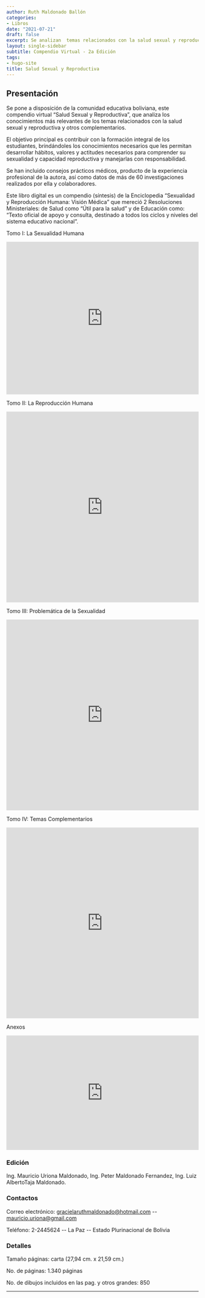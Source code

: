 ```yaml
---
author: Ruth Maldonado Ballón
categories:
- Libros
date: "2021-07-21"
draft: false
excerpt: Se analizan  temas relacionados con la salud sexual y reproductiva y  otros complementarios.  Se incluyen datos, conclusiones y recomendaciones obtenidos en más de 60 investigaciones efectuadas por la autora y colaboradores. 
layout: single-sidebar
subtitle: Compendio Virtual - 2a Edición
tags:
- hugo-site
title: Salud Sexual y Reproductiva
---
```


## Presentación

Se pone a disposición de la  comunidad educativa boliviana, este compendio virtual “Salud Sexual y Reproductiva”,  que analiza los conocimientos más relevantes de los temas relacionados con la salud sexual y reproductiva y otros complementarios.

El objetivo principal  es contribuir con la formación integral de los estudiantes, brindándoles  los conocimientos necesarios  que les permitan desarrollar hábitos, valores y actitudes necesarios para comprender su sexualidad y capacidad reproductiva    y   manejarlas con responsabilidad.

Se han incluido consejos prácticos médicos,  producto de la experiencia profesional de la autora,  así como datos de más de 60 investigaciones realizados por ella y colaboradores.

Este libro digital es un compendio (síntesis) de la Enciclopedia “Sexualidad  y   Reproducción  Humana:   Visión Médica”   que mereció 2 Resoluciones Ministeriales:   de Salud como “Útil para la salud” y de Educación como: “Texto  oficial de apoyo y consulta, destinado a todos los ciclos y niveles del sistema educativo nacional”.


<div class="panelset">
  <div class="panel">
    <div class="panel-name">Tomo I: La Sexualidad Humana</div>
    <!-- Panel content -->
    <p><iframe src="https://drive.google.com/embeddedfolderview?id=1P1mPgjQIqm_O_fia3k6bliDZeRSSZCbm&amp;usp#list" width="100%" height="400" frameborder="0"></iframe></p>
  </div>
  <div class="panel">
    <div class="panel-name">Tomo II: La Reproducción Humana</div>
    <!-- Panel content -->
    <p><iframe src="https://drive.google.com/embeddedfolderview?id=1kkWfK1zrQ8ockcLX5_q9HcfL5fTf1Hji&amp;usp#list" width="100%" height="500" frameborder="0"></iframe></p>
  </div>
  <div class="panel">
    <div class="panel-name">Tomo III: Problemática de la Sexualidad</div>
    <!-- Panel content -->
    <p><iframe src="https://drive.google.com/embeddedfolderview?id=1Yc-hBxTYh_DS-uvqopwQF7KCWYBRQiVQ&amp;usp#list" width="100%" height="500" frameborder="0"></iframe></p>
  </div>
  <div class="panel">
    <div class="panel-name">Tomo IV: Temas Complementarios</div>
    <!-- Panel content -->
    <p><iframe src="https://drive.google.com/embeddedfolderview?id=1wp2k9CP0eDxiQrLKvY3xImddpq8f9V88&amp;usp#list" width="100%" height="500" frameborder="0"></iframe></p>
  </div>
  <div class="panel">
    <div class="panel-name">Anexos</div>
    <!-- Panel content -->
    <p><iframe src="https://drive.google.com/embeddedfolderview?id=1ag81mHF3fA2SZJeoQExket8Mt3Yp9Gbo&amp;usp#list" width="100%" height="300" frameborder="0"></iframe></p>
  </div>
</div>


### Edición 

Ing. Mauricio Uriona Maldonado, Ing. Peter Maldonado Fernandez, Ing. Luiz AlbertoTaja Maldonado. 

 

### Contactos  

Correo  electrónico:    gracielaruthmaldonado@hotmail.com   --   mauricio.uriona@gmail.com 

Teléfono:  2-2445624   --  La Paz   --  Estado Plurinacional de Bolivia 

 

### Detalles 

Tamaño páginas:  carta    (27,94   cm.  x   21,59 cm.) 

No. de páginas:  1.340 páginas 

No. de dibujos incluidos en las pag. y otros grandes:   850

------------------------------------------------------------------------
